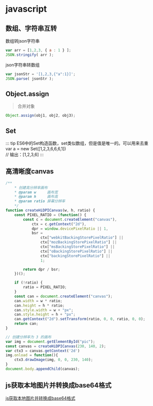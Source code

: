 # javascript
## 数组、字符串互转
数组转json字符串
``` js
var arr = [1,2,3, { a : 1 } ];
JSON.stringify( arr );
```
json字符串转数组
``` js
var jsonStr = '[1,2,3,{"a":1}]';
JSON.parse( jsonStr );
```
## Object.assign
> 合并对象

``` js
Object.assign(obj1, obj2, obj3);
```

## Set
::: tip 
ES6中的Set构造函数，set类似数组，但是值是唯一的。可以用来去重  
var a = new Set([1,2,3,6,6,6,1])  
// 输出：[1,2,3,6]
:::

## 高清晰度canvas
``` js
/**
    * 创建高分辨率画布
    * @param w     画布宽
    * @param h     画布高
    * @param ratio 屏幕分辨率
    */
function createHiDPICanvas(w, h, ratio) {
    const PIXEL_RATIO = (function() {
        const c = document.createElement("canvas"),
            ctx = c.getContext("2d"),
            dpr = window.devicePixelRatio || 1,
            bsr =
                ctx["webkitBackingStorePixelRatio"] ||
                ctx["mozBackingStorePixelRatio"] ||
                ctx["msBackingStorePixelRatio"] ||
                ctx["oBackingStorePixelRatio"] ||
                ctx["backingStorePixelRatio"] ||
                1;

        return dpr / bsr;
    })();

    if (!ratio) {
        ratio = PIXEL_RATIO;
    }
    const can = document.createElement("canvas");
    can.width = w * ratio;
    can.height = h * ratio;
    can.style.width = w + "px";
    can.style.height = h + "px";
    can.getContext("2d").setTransform(ratio, 0, 0, ratio, 0, 0);
    return can;
}

// 创建分辨率为 3 的画布
var img = document.getElementById("pic");
const canvas = createHiDPICanvas(230, 140, 2);
var ctx3 = canvas.getContext('2d')
img.onload = function(){
    ctx3.drawImage(img, 0, 0, 230, 140);
}
document.body.appendChild(canvas);
```

## js获取本地图片并转换成base64格式
<a href="https://blog.csdn.net/weixin_40431771/article/details/89380316">js获取本地图片并转换成base64格式</a>
